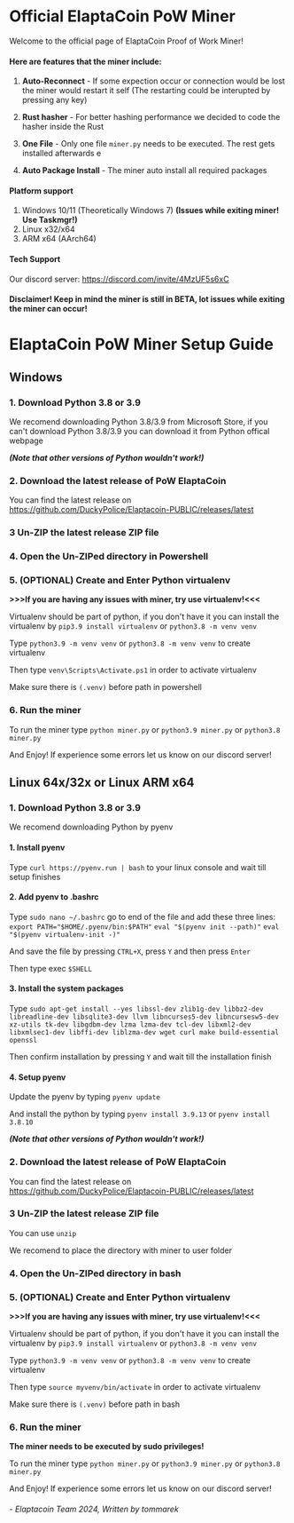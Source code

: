 # Official ElaptaCoin PoW Miner
Welcome to the official page of ElaptaCoin Proof of Work Miner!

#### Here are features that the miner include:
1. **Auto-Reconnect** - If some expection occur or connection would be lost the miner would restart it self (The restarting could be interupted by pressing any key)

2. **Rust hasher** - For better hashing performance we decided to code the hasher inside the Rust

3. **One File** - Only one file `miner.py` needs to be executed. The rest gets installed afterwards
  e
5. **Auto Package Install** - The miner auto install all required packages

#### Platform support
1. Windows 10/11 (Theoretically Windows 7) **(Issues while exiting miner! Use Taskmgr!)**
2. Linux x32/x64
3. ARM x64 (AArch64)

#### Tech Support
Our discord server: https://discord.com/invite/4MzUF5s6xC

#### **Disclaimer! Keep in mind the miner is still in BETA, lot issues while exiting the miner can occur!**

# ElaptaCoin PoW Miner Setup Guide

## Windows
### 1. Download Python 3.8 or 3.9
We recomend downloading Python 3.8/3.9 from Microsoft Store, if you can't download Python 3.8/3.9 you can download it from Python offical webpage 

**_(Note that other versions of Python wouldn't work!)_**

### 2. Download the latest release of PoW ElaptaCoin
You can find the latest release on https://github.com/DuckyPolice/Elaptacoin-PUBLIC/releases/latest

### 3 Un-ZIP the latest release ZIP file

### 4. Open the Un-ZIPed directory in Powershell

### 5. (OPTIONAL) Create and Enter Python virtualenv
**>>>If you are having any issues with miner, try use virtualenv!<<<**

Virtualenv should be part of python, if you don't have it you can install the virtualenv by `pip3.9 install virtualenv` or `python3.8 -m venv venv`

Type `python3.9 -m venv venv` or `python3.8 -m venv venv` to create virtualenv

Then type `venv\Scripts\Activate.ps1` in order to activate virtualenv

Make sure there is `(.venv)` before path in powershell

### 6. Run the miner
To run the miner type `python miner.py` or `python3.9 miner.py` or `python3.8 miner.py`

And Enjoy! If experience some errors let us know on our discord server!

## Linux 64x/32x or Linux ARM x64
### 1. Download Python 3.8 or 3.9
We recomend downloading Python by pyenv

#### 1. Install pyenv
Type `curl https://pyenv.run | bash` to your linux console and wait till setup finishes

#### 2. Add pyenv to .bashrc
Type `sudo nano ~/.bashrc` go to end of the file and add these three lines: `export PATH="$HOME/.pyenv/bin:$PATH"` `eval "$(pyenv init --path)"` `eval "$(pyenv virtualenv-init -)"`

And save the file by pressing `CTRL+X`, press `Y` and then press `Enter`

Then type exec `$SHELL`

#### 3. Install the system packages
Type `sudo apt-get install --yes libssl-dev zlib1g-dev libbz2-dev libreadline-dev libsqlite3-dev llvm libncurses5-dev libncursesw5-dev xz-utils tk-dev libgdbm-dev lzma lzma-dev tcl-dev libxml2-dev libxmlsec1-dev libffi-dev liblzma-dev wget curl make build-essential openssl`

Then confirm installation by pressing `Y` and wait till the installation finish

#### 4. Setup pyenv
Update the pyenv by typing `pyenv update`

And install the python by typing `pyenv install 3.9.13` or `pyenv install 3.8.10`

**_(Note that other versions of Python wouldn't work!)_**

### 2. Download the latest release of PoW ElaptaCoin
You can find the latest release on https://github.com/DuckyPolice/Elaptacoin-PUBLIC/releases/latest

### 3 Un-ZIP the latest release ZIP file
You can use `unzip` 

We recomend to place the directory with miner to user folder

### 4. Open the Un-ZIPed directory in bash

### 5. (OPTIONAL) Create and Enter Python virtualenv
**>>>If you are having any issues with miner, try use virtualenv!<<<**


Virtualenv should be part of python, if you don't have it you can install the virtualenv by `pip3.9 install virtualenv` or `python3.8 -m venv venv`

Type `python3.9 -m venv venv` or `python3.8 -m venv venv` to create virtualenv

Then type `source myvenv/bin/activate` in order to activate virtualenv

Make sure there is `(.venv)` before path in bash

### 6. Run the miner
**The miner needs to be executed by sudo privileges!**

To run the miner type `python miner.py` or `python3.9 miner.py` or `python3.8 miner.py`

And Enjoy! If experience some errors let us know on our discord server!

###### - Elaptacoin Team 2024, Written by tommarek